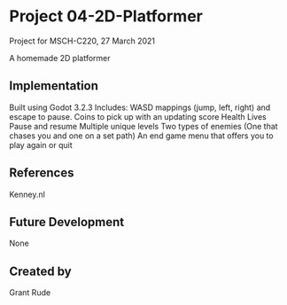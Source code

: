 # Project 04-2D-Platformer
Project for MSCH-C220, 27 March 2021

A homemade 2D platformer 

## Implementation
Built using Godot 3.2.3
Includes:
WASD mappings (jump, left, right) and escape to pause.
Coins to pick up with an updating score
Health
Lives
Pause and resume
Multiple unique levels
Two types of enemies (One that chases you and one on a set path)
An end game menu that offers you to play again or quit

## References
Kenney.nl

## Future Development
None

## Created by 
Grant Rude
